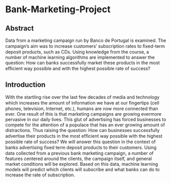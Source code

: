 # Bank-Marketing-Project

## Abstract
Data from a marketing campaign run by Banco de Portugal is examined. The campaign’s aim was to increase customers’ subscription rates to ﬁxed-term deposit products, such as CDs. Using knowledge from the course, a number of machine learning algorithms are implemented to answer the question: How can banks successfully market these products in the most efﬁcient way possible and with the highest possible rate of success? 

## Introduction

With the startling rise over the last few decades of media and technology which increases the amount of information we have at our ﬁngertips (cell phones, television, Internet, etc.), humans are now more connected than ever. One result of this is that marketing campaigns are growing evermore pervasive in our daily lives. This glut of advertising has forced businesses to compete for the attention of a populace that has an ever growing amount of distractions. Thus raising the question: How can businesses successfully advertise their products in the most efﬁcient way possible with the highest possible rate of success? We will answer this question in the context of banks advertising ﬁxed term deposit products to their customers. Using data collected from a previous bank marketing campaign, a number of features centered around the clients, the campaign itself, and general market conditions will be explored. Based on this data, machine learning models will predict which clients will subscribe and what banks can do to increase the rate of subscription. 
